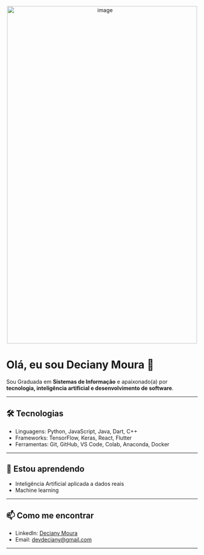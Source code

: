 <p align="center">
  <img width="500" height="889" alt="image" src="https://github.com/user-attachments/assets/c6cba810-186b-4958-891a-f77be01538d4" />
</p>

# Olá, eu sou Deciany Moura 👋

Sou Graduada em **Sistemas de Informação** e apaixonado(a) por **tecnologia, inteligência artificial e desenvolvimento de software**.

---

## 🛠 Tecnologias

- Linguagens: Python, JavaScript, Java, Dart, C++
- Frameworks: TensorFlow, Keras, React, Flutter
- Ferramentas: Git, GitHub, VS Code, Colab, Anaconda, Docker

---

## 🌱 Estou aprendendo

- Inteligência Artificial aplicada a dados reais  
- Machine learning

---

## 📫 Como me encontrar

- LinkedIn: [Deciany Moura]([https://www.linkedin.com/in/decianymoura/](https://www.linkedin.com/in/deciany-moura-67074827b?utm_source=share&utm_campaign=share_via&utm_content=profile&utm_medium=android_app))  
- Email: devdeciany@gmail.com

---

